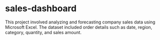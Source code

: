 # sales-dashboard
This project involved analyzing and forecasting company sales data using Microsoft Excel. The dataset included order details such as date, region, category, quantity, and sales amount.
